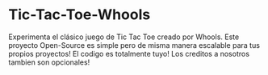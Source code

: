 # Tic-Tac-Toe-Whools
Experimenta el clásico juego de Tic Tac Toe creado por Whools. Este proyecto Open-Source es simple pero de misma manera escalable para tus propios proyectos!
El codigo es totalmente tuyo! Los creditos a nosotros tambien son opcionales!
